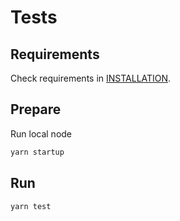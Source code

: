 # Tests
## Requirements
Check requirements in [INSTALLATION](INSTALLATION.md).

## Prepare
Run local node
```sh
yarn startup
```

## Run
```sh
yarn test
```